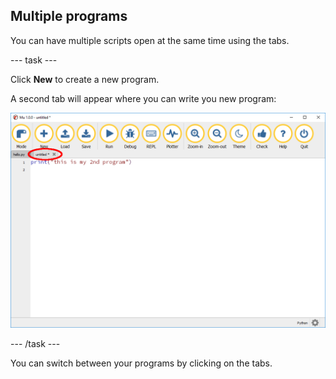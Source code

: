 ## Multiple programs

You can have multiple scripts open at the same time using the tabs.

--- task ---

Click **New** to create a new program.

A second tab will appear where you can write you new program:

![mu tabs](images/mu_tabs_annotated.PNG)

--- /task ---

You can switch between your programs by clicking on the tabs.
